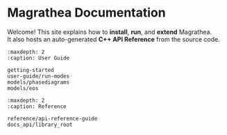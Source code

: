 # Magrathea Documentation

Welcome! This site explains how to **install**, **run**, and **extend** Magrathea.  
It also hosts an auto-generated **C++ API Reference** from the source code.

```{toctree}
:maxdepth: 2
:caption: User Guide

getting-started
user-guide/run-modes
models/phasediagrams
models/eos
```

```{toctree}
:maxdepth: 2
:caption: Reference

reference/api-reference-guide
docs_api/library_root
```
